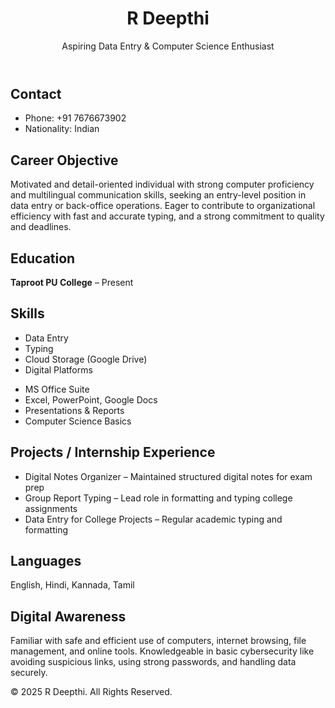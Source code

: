 <!DOCTYPE html>
<html lang="en">
<head>
  <meta charset="UTF-8" />
  <meta name="viewport" content="width=device-width, initial-scale=1.0"/>
  <title>R Deepthi | Portfolio</title>
  <link href="https://cdn.jsdelivr.net/npm/tailwindcss@2.2.19/dist/tailwind.min.css" rel="stylesheet">
</head>
<body class="bg-gray-100 text-gray-800">

  <!-- Header -->
  <header class="bg-blue-700 text-white p-6">
    <div class="container mx-auto text-center">
      <h1 class="text-3xl font-bold">R Deepthi</h1>
      <p class="text-sm mt-2">Aspiring Data Entry & Computer Science Enthusiast</p>
    </div>
  </header>

  <!-- Personal Info -->
  <section class="container mx-auto p-6">
    <h2 class="text-xl font-semibold mb-2">Contact</h2>
    <ul class="list-disc ml-6">
      <li>Phone: +91 7676673902</li>
      <li>Nationality: Indian</li>
    </ul>
  </section>

  <!-- Career Objective -->
  <section class="container mx-auto p-6">
    <h2 class="text-xl font-semibold mb-2">Career Objective</h2>
    <p>
      Motivated and detail-oriented individual with strong computer proficiency and multilingual communication skills, seeking an entry-level position in data entry or back-office operations. Eager to contribute to organizational efficiency with fast and accurate typing, and a strong commitment to quality and deadlines.
    </p>
  </section>

  <!-- Education -->
  <section class="container mx-auto p-6">
    <h2 class="text-xl font-semibold mb-2">Education</h2>
    <p><strong>Taproot PU College</strong> – Present</p>
  </section>

  <!-- Skills -->
  <section class="container mx-auto p-6">
    <h2 class="text-xl font-semibold mb-2">Skills</h2>
    <div class="grid grid-cols-2 gap-4">
      <ul class="list-disc ml-6">
        <li>Data Entry</li>
        <li>Typing</li>
        <li>Cloud Storage (Google Drive)</li>
        <li>Digital Platforms</li>
      </ul>
      <ul class="list-disc ml-6">
        <li>MS Office Suite</li>
        <li>Excel, PowerPoint, Google Docs</li>
        <li>Presentations & Reports</li>
        <li>Computer Science Basics</li>
      </ul>
    </div>
  </section>

  <!-- Projects / Experience -->
  <section class="container mx-auto p-6">
    <h2 class="text-xl font-semibold mb-2">Projects / Internship Experience</h2>
    <ul class="list-disc ml-6">
      <li>Digital Notes Organizer – Maintained structured digital notes for exam prep</li>
      <li>Group Report Typing – Lead role in formatting and typing college assignments</li>
      <li>Data Entry for College Projects – Regular academic typing and formatting</li>
    </ul>
  </section>

  <!-- Languages -->
  <section class="container mx-auto p-6">
    <h2 class="text-xl font-semibold mb-2">Languages</h2>
    <p>English, Hindi, Kannada, Tamil</p>
  </section>

  <!-- Hobbies & Awareness -->
  <section class="container mx-auto p-6">
    <h2 class="text-xl font-semibold mb-2">Digital Awareness</h2>
    <p>
      Familiar with safe and efficient use of computers, internet browsing, file management, and online tools. Knowledgeable in basic cybersecurity like avoiding suspicious links, using strong passwords, and handling data securely.
    </p>
  </section>

  <!-- Footer -->
  <footer class="bg-blue-700 text-white text-center p-4 mt-10">
    <p>&copy; 2025 R Deepthi. All Rights Reserved.</p>
  </footer>

</body>
</html>
